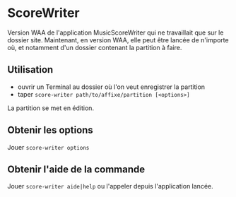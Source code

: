 # ScoreWriter

Version WAA de l'application MusicScoreWriter qui ne travaillait que sur le dossier site. Maintenant, en version WAA, elle peut être lancée de n'importe où, et notamment d'un dossier contenant la partition à faire.

## Utilisation

* ouvrir un Terminal au dossier où l'on veut enregistrer la partition
* taper `score-writer path/to/affixe/partition [<options>]`

La partition se met en édition.

## Obtenir les options

Jouer `score-writer options`

## Obtenir l'aide de la commande


Jouer `score-writer aide|help` ou l'appeler depuis l'application lancée.

